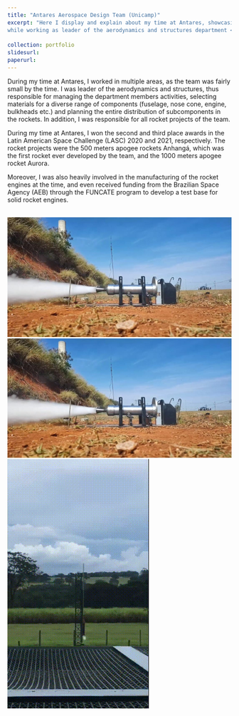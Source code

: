 ```yaml
---
title: "Antares Aerospace Design Team (Unicamp)"
excerpt: "Here I display and explain about my time at Antares, showcasing some of the work done and highlighting the accomplishements
while working as leader of the aerodynamics and structures department <br/><img src='/images/Antares_logo.jpg'>"

collection: portfolio
slidesurl: 
paperurl: 
---
```


During my time at Antares, I worked in multiple areas, as the team was fairly small by the time. I was leader of the aerodynamics and structures, thus responsible for 
managing the department members activities, selecting materials for a diverse range of components (fuselage, nose cone, engine, bulkheads etc.) and planning the entire
distribution of subcomponents in the rockets. In addition, I was responsible for all rocket projects of the team.

During my time at Antares, I won the second and third place awards in the Latin American Space Challenge (LASC) 2020 and 2021, respectively. The rocket projects were the
500 meters apogee rockets Anhangá, which was the first rocket ever developed by the team, and the 1000 meters apogee rocket Aurora.

Moreover, I was also heavily involved in the manufacturing of the rocket engines at the time, and even received funding from the Brazilian Space Agency (AEB) through the
FUNCATE program to develop a test base for solid rocket engines.


<br/><img src='/images/engine_test.jpg'> 
<br/><img src='/images/engine_test.jpg'>
<br/><img src="/images/GIF_ANHANGA.gif" alt="Animated GIF">




